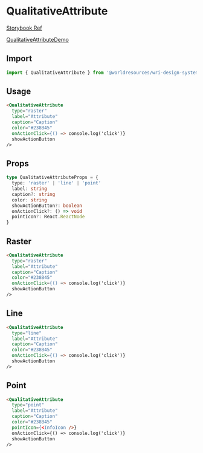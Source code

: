 # QualitativeAttribute

[Storybook Ref](https://wri.github.io/wri-design-systems/?path=/docs/geospatial-legends-qualitative-attributes--docs)

[QualitativeAttributeDemo](https://github.com/wri/wri-design-systems/blob/main/src/components/Geospatial/Legends/QualitativeAttribute/QualitativeAttributeDemo.tsx)

## Import

```js
import { QualitativeAttribute } from '@worldresources/wri-design-systems'
```

## Usage

```html
<QualitativeAttribute
  type="raster"
  label="Attribute"
  caption="Caption"
  color="#238B45"
  onActionClick={() => console.log('click')}
  showActionButton
/>
```

## Props

```ts
type QualitativeAttributeProps = {
  type: 'raster' | 'line' | 'point'
  label: string
  caption?: string
  color: string
  showActionButton?: boolean
  onActionClick?: () => void
  pointIcon?: React.ReactNode
}
```

## Raster

```html
<QualitativeAttribute
  type="raster"
  label="Attribute"
  caption="Caption"
  color="#238B45"
  onActionClick={() => console.log('click')}
  showActionButton
/>
```

## Line

```html
<QualitativeAttribute
  type="line"
  label="Attribute"
  caption="Caption"
  color="#238B45"
  onActionClick={() => console.log('click')}
  showActionButton
/>
```

## Point

```html
<QualitativeAttribute
  type="point"
  label="Attribute"
  caption="Caption"
  color="#238B45"
  pointIcon={<InfoIcon />}
  onActionClick={() => console.log('click')}
  showActionButton
/>
```
